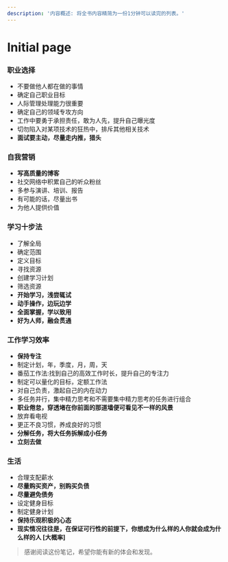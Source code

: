 ```yaml
---
description: '内容概述: 将全书内容精简为一份1分钟可以读完的列表。'
---
```


# Initial page

### 职业选择

* 不要做他人都在做的事情
* 确定自己职业目标
* 人际管理处理能力很重要
* 确定自己的领域专攻方向
* 工作中要勇于承担责任，敢为人先，提升自己曝光度
* 切勿陷入对某项技术的狂热中，排斥其他相关技术
* **面试要主动，尽量走内推，猎头**

### 自我营销

* **写高质量的博客**
* 社交网络中积累自己的听众粉丝
* 多参与演讲、培训、报告
* 有可能的话，尽量出书
* 为他人提供价值

### 学习十步法

* 了解全局
* 确定范围
* 定义目标
* 寻找资源
* 创建学习计划
* 筛选资源
* **开始学习，浅尝辄试**
* **动手操作，边玩边学**
* **全面掌握，学以致用**
* **好为人师，融会贯通**

### 工作学习效率

* **保持专注**
* 制定计划，年，季度，月，周，天
* 番茄工作法:找到自己的高效工作时长，提升自己的专注力
* 制定可以量化的目标，定额工作法
* 对自己负责，激起自己的内在动力
* 多任务并行，集中精力思考和不需要集中精力思考的任务进行组合
* **职业倦怠，穿透堵在你前面的那道墙便可看见不一样的风景**
* 放弃看电视
* 更正不良习惯，养成良好的习惯
* **分解任务，将大任务拆解成小任务**
* **立刻去做**

### 生活

* 合理支配薪水
* **尽量购买资产，别购买负债**
* **尽量避免债务**
* 设定健身目标
* 制定健身计划
* **保持乐观积极的心态**
* **现实情况往往是，在保证可行性的前提下，你想成为什么样的人你就会成为什么样的人 \[大概率\]**

> 感谢阅读这份笔记，希望你能有新的体会和发现。



